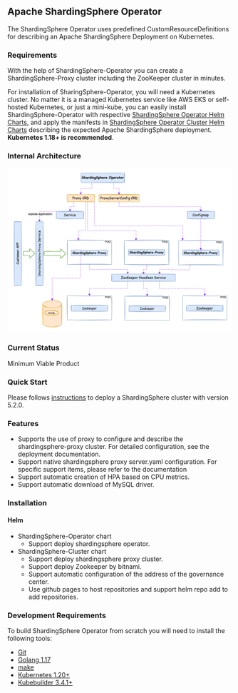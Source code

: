 Apache ShardingSphere Operator
---
The ShardingSphere Operator uses predefined CustomResourceDefinitions for describing an Apache ShardingSphere Deployment on Kubernetes.

### Requirements

With the help of ShardingSphere-Operator you can create a ShardingSphere-Proxy cluster including the ZooKeeper cluster in minutes.

For installation of SharingSphere-Operator, you will need a Kubernetes cluster. No matter it is a managed Kubernetes service like AWS EKS or self-hosted Kubernetes, or just a mini-kube, you can easily install ShardingSphere-Operator with respective [ShardingSphere Operator Helm Charts](https://github.com/apache/shardingsphere-on-cloud/tree/main/charts/apache-shardingsphere-operator-charts), and apply the manifests in [ShardingSphere Operator Cluster Helm Charts](https://github.com/apache/shardingsphere-on-cloud/tree/main/charts/apache-shardingsphere-operator-cluster-charts) describing the expected Apache ShardingSphere deployment. **Kubernetes 1.18+ is recommended**. 

### Internal Architecture

![img.png](../docs/images/ss-operatorIA.png)

### Current Status

Minimum Viable Product

### Quick Start 

Please follows [instructions](./docs/shardingsphere-operator.md) to deploy a ShardingSphere cluster with version 5.2.0.

### Features

* Supports the use of proxy to configure and describe the shardingsphere-proxy cluster. For detailed configuration, see the deployment documentation.
* Support native shardingsphere proxy server.yaml configuration. For specific support items, please refer to the documentation
* Support automatic creation of HPA based on CPU metrics.
* Support automatic download of MySQL driver.

### Installation

#### Helm

* ShardingSphere-Operator chart
    * Support deploy shardingsphere operator.
* ShardingSphere-Cluster chart
    * Support deploy shardingsphere proxy cluster.
    * Support deploy Zookeeper by bitnami.
    * Support automatic configuration of the address of the governance center.
    * Use github pages to host repositories and support helm repo add to add repositories.

### Development Requirements

To build ShardingSphere Operator from scratch you will need to install the following tools:

* [Git](https://git-scm.com/)
* [Golang 1.17](https://golang.org/dl/)
* [make](https://www.gnu.org/savannah-checkouts/gnu/make/make.html)
* [Kubernetes 1.20+](https://github.com/kubernetes/kubernetes)
* [Kubebuilder 3.4.1+](https://github.com/kubernetes-sigs/kubebuilder)

